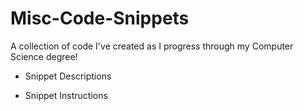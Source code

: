 # Misc-Code-Snippets
A collection of code I've created as I progress through my Computer Science degree!


- Snippet Descriptions


- Snippet Instructions
